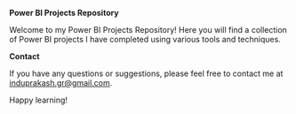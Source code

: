 **Power BI Projects Repository**


Welcome to my Power BI Projects Repository! Here you will find a collection of Power BI projects I have completed using various tools and techniques. 

**Contact**


If you have any questions or suggestions, please feel free to contact me at induprakash.gr@gmail.com.


Happy learning!
